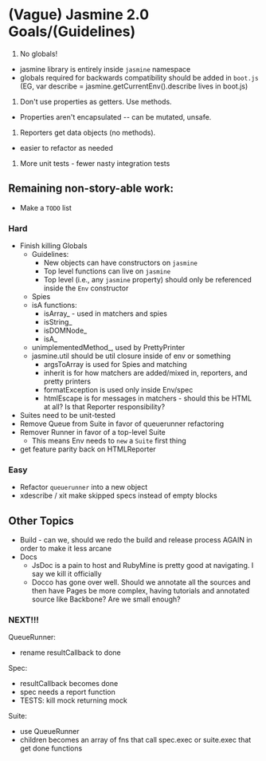 # (Vague) Jasmine 2.0 Goals/(Guidelines)

1. No globals!
  * jasmine library is entirely inside `jasmine` namespace
  * globals required for backwards compatibility should be added in `boot.js` (EG, var describe = jasmine.getCurrentEnv().describe lives in boot.js)
1. Don't use properties as getters. Use methods.
  * Properties aren't encapsulated -- can be mutated, unsafe.
1. Reporters get data objects (no methods).
  * easier to refactor as needed
1. More unit tests - fewer nasty integration tests

## Remaining non-story-able work:
* Make a `TODO` list

### Hard
* Finish killing Globals
  * Guidelines: 
    * New objects can have constructors on `jasmine`
    * Top level functions can live on `jasmine`
    * Top level (i.e., any `jasmine` property) should only be referenced inside the `Env` constructor
  * Spies
  * isA functions:
    * isArray_ - used in matchers and spies
    * isString_
    * isDOMNode_
    * isA_
  * unimplementedMethod_, used by PrettyPrinter
  * jasmine.util should be util closure inside of env or something
    * argsToArray is used for Spies and matching
    * inherit is for how matchers are added/mixed in, reporters, and pretty printers
    * formatException is used only inside Env/spec
    * htmlEscape is for messages in matchers - should this be HTML at all? Is that Reporter responsibility?
* Suites need to be unit-tested
* Remove Queue from Suite in favor of queuerunner refactoring
* Remover Runner in favor of a top-level Suite
  * This means Env needs to `new` a `Suite` first thing
* get feature parity back on HTMLReporter

### Easy
* Refactor `queuerunner` into a new object
* xdescribe / xit make skipped specs instead of empty blocks

## Other Topics

* Build - can we, should we redo the build and release process AGAIN in order to make it less arcane
* Docs
  * JsDoc is a pain to host and RubyMine is pretty good at navigating. I say we kill it officially
  * Docco has gone over well. Should we annotate all the sources and then have Pages be more complex, having tutorials and annotated source like Backbone? Are we small enough?

### NEXT!!!

QueueRunner:

* rename resultCallback to done

Spec:

* resultCallback becomes done
* spec needs a report function
* TESTS: kill mock returning mock

Suite:

* use QueueRunner
* children becomes an array of fns that call spec.exec or suite.exec that get done functions